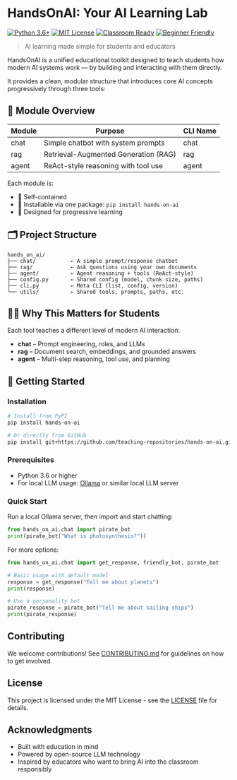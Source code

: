 # HandsOnAI: Your AI Learning Lab

[![Python 3.6+](https://img.shields.io/badge/python-3.6+-blue.svg)](https://www.python.org/downloads/)
[![MIT License](https://img.shields.io/badge/licence-MIT-green.svg)](https://opensource.org/licenses/MIT)
[![Classroom Ready](https://img.shields.io/badge/classroom-ready-brightgreen.svg)]()
[![Beginner Friendly](https://img.shields.io/badge/beginner-friendly-orange.svg)]()

> AI learning made simple for students and educators

HandsOnAI is a unified educational toolkit designed to teach students how modern AI systems work — by building and interacting with them directly.

It provides a clean, modular structure that introduces core AI concepts progressively through three tools:

## 🧱 Module Overview

| Module | Purpose | CLI Name |
|--------|---------|----------|
| chat | Simple chatbot with system prompts | chat |
| rag | Retrieval-Augmented Generation (RAG) | rag |
| agent | ReAct-style reasoning with tool use | agent |

Each module is:
- 🔌 Self-contained
- 🧩 Installable via one package: `pip install hands-on-ai`
- 🧠 Designed for progressive learning

## 🗂 Project Structure

```
hands_on_ai/
├── chat/           ← A simple prompt/response chatbot
├── rag/            ← Ask questions using your own documents
├── agent/          ← Agent reasoning + tools (ReAct-style)
├── config.py       ← Shared config (model, chunk size, paths)
├── cli.py          ← Meta CLI (list, config, version)
└── utils/          ← Shared tools, prompts, paths, etc.
```

## 🧑‍🏫 Why This Matters for Students

Each tool teaches a different level of modern AI interaction:

- **chat** – Prompt engineering, roles, and LLMs
- **rag** – Document search, embeddings, and grounded answers
- **agent** – Multi-step reasoning, tool use, and planning

## 🚀 Getting Started

### Installation

```bash
# Install from PyPI
pip install hands-on-ai

# Or directly from GitHub
pip install git+https://github.com/teaching-repositories/hands-on-ai.git
```

### Prerequisites

- Python 3.6 or higher
- For local LLM usage: [Ollama](https://ollama.ai/) or similar local LLM server

### Quick Start

Run a local Ollama server, then import and start chatting:

```python
from hands_on_ai.chat import pirate_bot
print(pirate_bot("What is photosynthesis?"))
```

For more options:

```python
from hands_on_ai.chat import get_response, friendly_bot, pirate_bot

# Basic usage with default model
response = get_response("Tell me about planets")
print(response)

# Use a personality bot
pirate_response = pirate_bot("Tell me about sailing ships")
print(pirate_response)
```

## Contributing

We welcome contributions! See [CONTRIBUTING.md](CONTRIBUTING.md) for guidelines on how to get involved.

## License

This project is licensed under the MIT License - see the [LICENSE](LICENSE) file for details.

## Acknowledgments

- Built with education in mind
- Powered by open-source LLM technology
- Inspired by educators who want to bring AI into the classroom responsibly